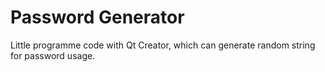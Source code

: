 # Password Generator

Little programme code with Qt Creator, which can generate random string for password usage.
